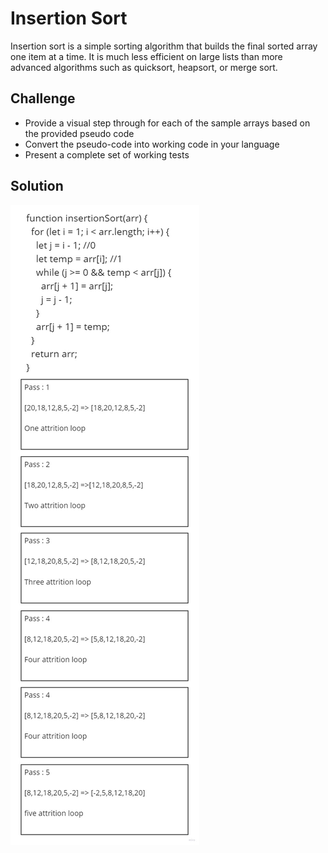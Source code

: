 # Insertion Sort
Insertion sort is a simple sorting algorithm that builds the final sorted array one item at a time. It is much less efficient on large lists than more advanced algorithms such as quicksort, heapsort, or merge sort.

## Challenge
- Provide a visual step through for each of the sample arrays based on the provided pseudo code
- Convert the pseudo-code into working code in your language
- Present a complete set of working tests

## Solution
![whitebord](../../assets/insertionSort.jpg)
